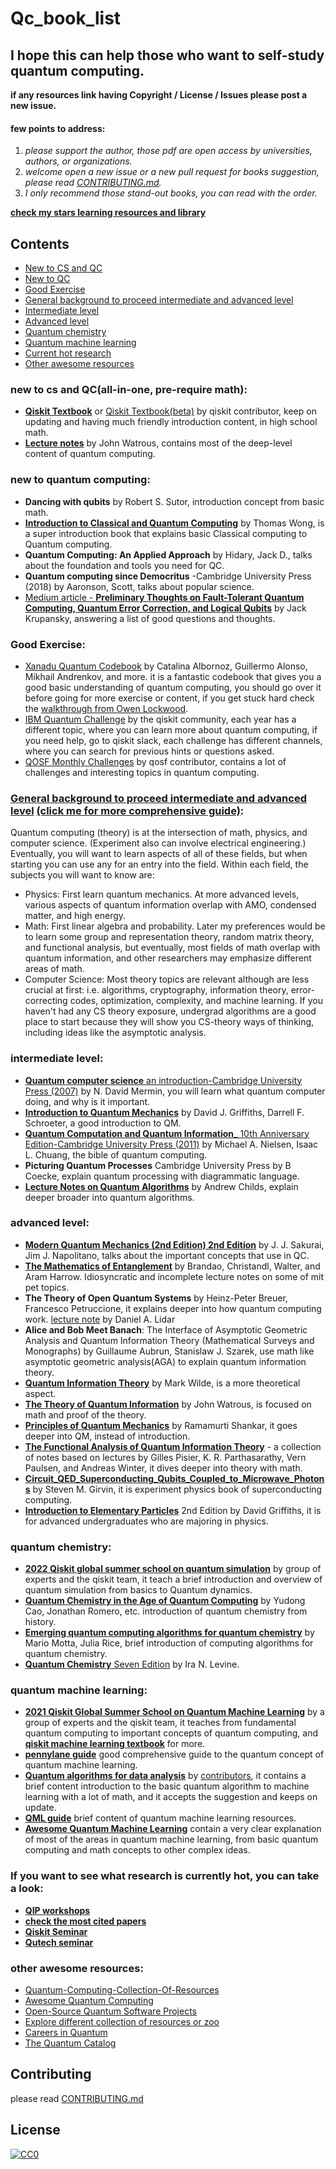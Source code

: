 # Qc_book_list

## I hope this can help those who want to self-study quantum computing.
**if any resources link having Copyright / License / Issues please post a new issue.**  
#### few points to address:
1. *please support the author, those pdf are open access by universities, authors, or organizations.*  
2. *welcome open a new issue or a new pull request for books suggestion, please read [CONTRIBUTING.md](CONTRIBUTING.md#readme).*  
3. *I only recommend those stand-out books, you can read with the order.*

[**check my stars learning resources and library**](https://github.com/stars/poig/lists/intro-to-qc)

## Contents

- [New to CS and QC](#new-to-cs-and-qcall-in-one-pre-require-math)
- [New to QC](#new-to-quantum-computing)
- [Good Exercise](#good-exercise)
- [General background to proceed intermediate and advanced level](#general-background-to-proceed-intermediate-and-advanced-level-click-me-for-more-comprehensive-guide)
- [Intermediate level](#intermediate-level)
- [Advanced level](#advanced-level)
- [Quantum chemistry](#quantum-chemistry)
- [Quantum machine learning](#quantum-machine-learning)
- [Current hot research](#if-you-want-to-see-what-research-is-currently-hot-you-can-take-a-look)
- [Other awesome resources](#other-awesome-resources)

### new to cs and QC(all-in-one, pre-require math):
- [**Qiskit Textbook**](https://qiskit.org/textbook/preface.html) or [Qiskit Textbook(beta)](https://qiskit.org/learn) by qiskit contributor, keep on updating and having much friendly introduction content, in high school math.
- [**Lecture notes**](https://cs.uwaterloo.ca/~watrous/) by John Watrous, contains most of the deep-level content of quantum computing.

### new to quantum computing:
- **Dancing with qubits** by Robert S. Sutor, introduction concept from basic math.
- [**Introduction to Classical and Quantum Computing**](https://www.thomaswong.net/introduction-to-classical-and-quantum-computing-1e3p.pdf) by Thomas Wong, is a super introduction book that explains basic Classical computing to Quantum computing.
- **Quantum Computing: An Applied Approach** by Hidary, Jack D., talks about the foundation and tools you need for QC.
- **Quantum computing since Democritus** -Cambridge University Press (2018) by Aaronson, Scott, talks about popular science.
- [Medium article - **Preliminary Thoughts on Fault-Tolerant Quantum Computing, Quantum Error Correction, and Logical Qubits**](https://jackkrupansky.medium.com/preliminary-thoughts-on-fault-tolerant-quantum-computing-quantum-error-correction-and-logical-1f9e3f122e71) by Jack Krupansky, answering a list of good questions and thoughts.

### Good Exercise:
- [Xanadu Quantum Codebook](https://codebook.xanadu.ai/) by Catalina Albornoz, Guillermo Alonso, Mikhail Andrenkov, and more. it is a fantastic codebook that gives you a good basic understanding of quantum computing, you should go over it before going for more exercise or content, if you get stuck hard check the [walkthrough from Owen Lockwood](https://youtube.com/playlist?list=PL91jA61XuCIB-4giBW3Hs-We1FE-fUxPV).
- [IBM Quantum Challenge](https://github.com/search?q=org%3Aqiskit-community+quantum+challenge) by the qiskit community, each year has a different topic, where you can learn more about quantum computing, if you need help, go to qiskit slack, each challenge has different channels, where you can search for previous hints or questions asked.
- [QOSF Monthly Challenges](https://github.com/qosf/monthly-challenges) by qosf contributor, contains a lot of challenges and interesting topics in quantum computing.

### [General background to proceed intermediate and advanced level](http://www.mit.edu/~aram/advice/quantum.html) [(click me for more comprehensive guide)](https://www.cs.umd.edu/~xwu/mini_lib.html):
Quantum computing (theory) is at the intersection of math, physics, and computer science. (Experiment also can involve electrical engineering.) Eventually, you will want to learn aspects of all of these fields, but when starting you can use any for an entry into the field. Within each field, the subjects you will want to know are:

- Physics: First learn quantum mechanics. At more advanced levels, various aspects of quantum information overlap with AMO, condensed matter, and high energy.  
- Math: First linear algebra and probability. Later my preferences would be to learn some group and representation theory, random matrix theory, and functional analysis, but eventually, most fields of math overlap with quantum information, and other researchers may emphasize different areas of math.  
- Computer Science: Most theory topics are relevant although are less crucial at first: i.e. algorithms, cryptography, information theory, error-correcting codes, optimization, complexity, and machine learning. If you haven't had any CS theory exposure, undergrad algorithms are a good place to start because they will show you CS-theory ways of thinking, including ideas like the asymptotic analysis.

### intermediate level:
- [**Quantum computer science** an introduction-Cambridge University Press (2007)](https://library.uoh.edu.iq/admin/ebooks/22831-quantum_computer_science.pdf) by N. David Mermin, you will learn what quantum computer doing, and why is it important.
- [**Introduction to Quantum Mechanics**](https://ia904607.us.archive.org/3/items/introduction-to-solid-state-physics-by-charles-kittel-urdukutabkhanapk.blogspot.com/Uploaded%20-%2031-03-2021/Physics%20%286%29-21-3-2021/Introduction%20to%20Quantum%20Mechanics%20by%20David%20J.%20Griffiths%20And%20Darrell%20F.%20Schroeter%20_%28urdukutabkhanapk.blogspot.com%29.pdf) by David J. Griffiths, Darrell F. Schroeter, a good introduction to QM.
- [**Quantum Computation and Quantum Information**_ 10th Anniversary Edition-Cambridge University Press (2011)](http://mmrc.amss.cas.cn/tlb/201702/W020170224608149940643.pdf) by  Michael A. Nielsen, Isaac L. Chuang, the bible of quantum computing.
- **Picturing Quantum Processes** Cambridge University Press by B Coecke, explain quantum processing with diagrammatic language.
- [**Lecture Notes on Quantum Algorithms**](https://www.cs.umd.edu/~amchilds/qa/) by Andrew Childs, explain deeper broader into quantum algorithms.

### advanced level:
- [**Modern Quantum Mechanics (2nd Edition) 2nd Edition**](https://kgut.ac.ir/useruploads/1505647831850hcd.pdf) by J. J. Sakurai, Jim J. Napolitano, talks about the important concepts that use in QC.
- [**The Mathematics of Entanglement**](https://arxiv.org/abs/1604.01790) by Brandao, Christandl, Walter, and Aram Harrow. Idiosyncratic and incomplete lecture notes on some of mit pet topics.
- **The Theory of Open Quantum Systems** by Heinz-Peter Breuer, Francesco Petruccione, it explains deeper into how quantum computing work. [lecture note](https://arxiv.org/abs/1902.00967) by Daniel A. Lidar
- **Alice and Bob Meet Banach**: The Interface of Asymptotic Geometric Analysis and Quantum Information Theory (Mathematical Surveys and Monographs) by Guillaume Aubrun, Stanislaw J. Szarek, use math like asymptotic geometric analysis(AGA) to explain quantum information theory.
- [**Quantum Information Theory**](https://markwilde.com/qit-notes.pdf) by Mark Wilde, is a more theoretical aspect.
- [**The Theory of Quantum Information**](https://cs.uwaterloo.ca/~watrous/TQI/TQI.pdf) by John Watrous, is focused on math and proof of the theory.
- [**Principles of Quantum Mechanics**](https://digbib.ubka.uni-karlsruhe.de/volltexte/wasbleibt/57355817/57355817.pdf) by Ramamurti Shankar, it goes deeper into QM, instead of introduction.
- [**The Functional Analysis of Quantum Information Theory**](https://arxiv.org/pdf/1410.7188) - a collection of notes based on lectures by Gilles Pisier, K. R. Parthasarathy, Vern Paulsen, and Andreas Winter, it dives deeper into theory with math.
- [**Circuit_QED_Superconducting_Qubits_Coupled_to_Microwave_Photons**](http://www.capri-school.eu/lectureres/master_cqed_les_houches.pdf) by Steven M. Girvin, it is experiment physics book of superconducting computing.
- [**Introduction to Elementary Particles**](https://mikefragugliacom.files.wordpress.com/2016/12/introduction-to-elementary-particles-gnv64.pdf) 2nd Edition by David Griffiths, it is for advanced undergraduates who are majoring in physics.

### quantum chemistry:
- [**2022 Qiskit global summer school on quantum simulation**](https://qiskit.org/learn/summer-school/quantum-simulation-summer-school-2022) by group of experts and the qiskit team, it teach a brief introduction and overview of quantum simulation from basics to Quantum dynamics.
- [**Quantum Chemistry in the Age of Quantum Computing**](https://arxiv.org/abs/1812.09976) by Yudong Cao, Jonathan Romero, etc. introduction of quantum chemistry from history.
- [**Emerging quantum computing algorithms for quantum chemistry**](https://arxiv.org/abs/2109.02873) by Mario Motta, Julia Rice, brief introduction of computing algorithms for quantum chemistry.
- [**Quantum Chemistry** Seven Edition](https://hmmcollege.ac.in/uploads/Levine_Quantum_Chemistry_(7th).pdf) by Ira N. Levine.

### quantum machine learning:
- [**2021 Qiskit Global Summer School on Quantum Machine Learning**](https://qiskit.org/learn/summer-school/quantum-computing-and-quantum-learning-2021) by a group of experts and the qiskit team, it teaches from fundamental quantum computing to important concepts of quantum computing, and [**qiskit machine learning textbook**](https://learn.qiskit.org/course/machine-learning/introduction) for more.
- [**pennylane guide**](https://pennylane.ai/qml/) good comprehensive guide to the quantum concept of quantum machine learning.
- [**Quantum algorithms for data analysis**](https://quantumalgorithms.org/) by [contributors](https://github.com/Scinawa/quantumalgorithms.org/graphs/contributors), it contains a brief content introduction to the basic quantum algorithm to machine learning with a lot of math, and it accepts the suggestion and keeps on update.
- [**QML guide**](https://github.com/Christophe-pere/Roadmap-to-QML) brief content of quantum machine learning resources.
- [**Awesome Quantum Machine Learning**](https://github.com/llSourcell/quantum_machine_learning) contain a very clear explanation of most of the areas in quantum machine learning, from basic quantum computing and math concepts to other complex ideas.


### If you want to see what research is currently hot, you can take a look: 
- [**QIP workshops**](https://qipconference.org/)  
- [**check the most cited papers**](https://scirate.com/)
- [**Qiskit Seminar**](https://qiskit.org/events/seminar-series/)
- [**Qutech seminar**](https://qutech.nl/newsroom/events/)

### other awesome resources:
- [Quantum-Computing-Collection-Of-Resources](https://github.com/aryashah2k/Quantum-Computing-Collection-Of-Resources)
- [Awesome Quantum Computing](https://github.com/desireevl/awesome-quantum-computing)
- [Open-Source Quantum Software Projects](https://github.com/qosf/awesome-quantum-software)
- [Explore different collection of resources or zoo](https://www.linkedin.com/posts/agata-branczyk_quantumcomputing-algorithms-complexity-activity-6967141965960282112-CYUe?utm_source=share&utm_medium=member_desktop)
- [Careers in Quantum](https://www.agatabranczyk.com/careersinquantum.html)
- [The Quantum Catalog](https://quantumcatalog.com/)

## Contributing
please read [CONTRIBUTING.md](CONTRIBUTING.md#readme)

## License
[![CC0](http://mirrors.creativecommons.org/presskit/buttons/88x31/svg/cc-zero.svg)](https://creativecommons.org/publicdomain/zero/1.0/)

